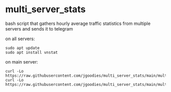 # multi_server_stats
bash script that gathers hourly average traffic statistics from multiple servers and sends it to telegram

on all servers:

```
sudo apt update
sudo apt install vnstat
```

on main server:
```
curl -Lo https://raw.githubusercontent.com/jgoodies/multi_server_stats/main/multi_server_stats.sh
curl -Lo https://raw.githubusercontent.com/jgoodies/multi_server_stats/main/multi_server_stats.ini
```
